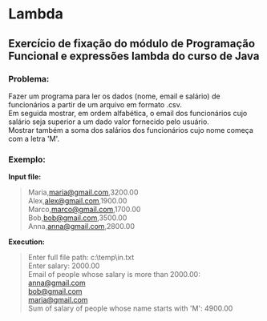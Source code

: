 # Lambda
## Exercício de fixação do módulo de Programação Funcional e expressões lambda do curso de Java

### Problema:

Fazer um programa para ler os dados (nome, email e salário)
de funcionários a partir de um arquivo em formato .csv.  
Em seguida mostrar, em ordem alfabética, o email dos
funcionários cujo salário seja superior a um dado valor
fornecido pelo usuário.  
Mostrar também a soma dos salários dos funcionários cujo
nome começa com a letra 'M'.

### Exemplo:

**Input file:**  
>Maria,maria@gmail.com,3200.00  
Alex,alex@gmail.com,1900.00  
Marco,marco@gmail.com,1700.00  
Bob,bob@gmail.com,3500.00  
Anna,anna@gmail.com,2800.00  

**Execution:**  
>Enter full file path: c:\temp\in.txt  
Enter salary: 2000.00  
Email of people whose salary is more than 2000.00:  
anna@gmail.com  
bob@gmail.com  
maria@gmail.com  
Sum of salary of people whose name starts with 'M': 4900.00  

